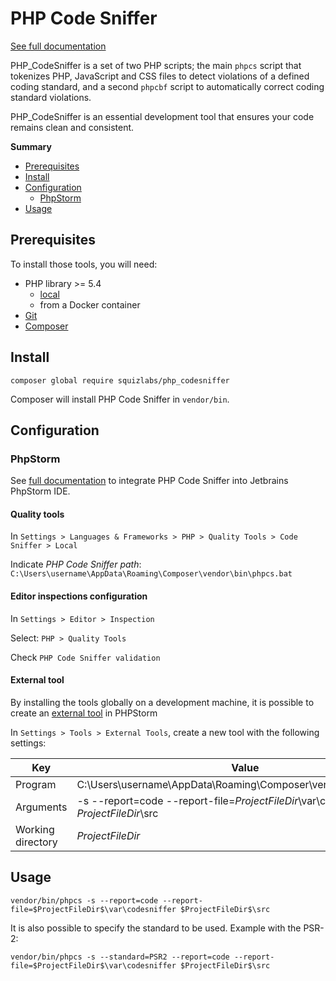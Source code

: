 # PHP Code Sniffer

[See full documentation](https://github.com/squizlabs/PHP_CodeSniffer)

PHP_CodeSniffer is a set of two PHP scripts; the main `phpcs` script that tokenizes PHP, JavaScript and CSS files to detect violations of a defined coding standard, and a second `phpcbf` script to automatically correct coding standard violations.

PHP_CodeSniffer is an essential development tool that ensures your code remains clean and consistent.

**Summary**

- [Prerequisites](#prerequisites)
- [Install](#install)
- [Configuration](#configuration)
    - [PhpStorm](#phpstorm)
- [Usage](#usage)

## Prerequisites

To install those tools, you will need:
- PHP library >= 5.4
    - [local](https://www.php.net/downloads.php)
    - from a Docker container
- [Git](https://git-scm.com/)
- [Composer](https://getcomposer.org/)

## Install

``` shell
composer global require squizlabs/php_codesniffer
```

Composer will install PHP Code Sniffer in `vendor/bin`.

## Configuration

### PhpStorm

See [full documentation](https://www.jetbrains.com/help/phpstorm/using-php-code-sniffer.html) to integrate PHP Code Sniffer into Jetbrains PhpStorm IDE.

#### Quality tools

In `Settings > Languages & Frameworks > PHP > Quality Tools > Code Sniffer > Local`

Indicate *PHP Code Sniffer path*: `C:\Users\username\AppData\Roaming\Composer\vendor\bin\phpcs.bat`

#### Editor inspections configuration

In `Settings > Editor > Inspection`

Select: `PHP > Quality Tools`

Check `PHP Code Sniffer validation`

#### External tool

By installing the tools globally on a development machine, it is possible to create an [external tool](https://www.jetbrains.com/help/phpstorm/settings-tools-external-tools.html) in PHPStorm

In `Settings > Tools > External Tools`, create a new tool with the following settings:

| Key | Value |
| ------ | ------ |
| Program | C:\Users\username\AppData\Roaming\Composer\vendor\bin\phpcs.bat |
| Arguments | -s --report=code --report-file=$ProjectFileDir$\var\codesniffer $ProjectFileDir$\src
| Working directory | $ProjectFileDir$ |

## Usage

``` shell
vendor/bin/phpcs -s --report=code --report-file=$ProjectFileDir$\var\codesniffer $ProjectFileDir$\src
```

It is also possible to specify the standard to be used. Example with the PSR-2:

``` shell
vendor/bin/phpcs -s --standard=PSR2 --report=code --report-file=$ProjectFileDir$\var\codesniffer $ProjectFileDir$\src
```
